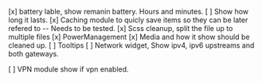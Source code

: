 [x] battery lable, show remanin battery. Hours and minutes.
[ ] Show how long it lasts.
[x] Caching module to quicly save items so they can be later refered to
    -- Needs to be tested.
[x] Scss cleanup, split the file up to multiple files
[x] PowerManagement
[x] Media and how it show should be cleaned up.
[ ] Tooltips
    [ ] Network widget, Show ipv4, ipv6 upstreams and both gateways.
    
[ ] VPN module show if vpn enabled.